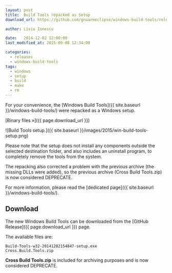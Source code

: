```yaml
---
layout: post
title:  Build Tools repacked as Setup
download_url: https://github.com/gnuarmeclipse/windows-build-tools/releases/tag/v2.0

author: Liviu Ionescu

date:   2014-12-02 12:00:00
last_modified_at: 2015-09-08 12:34:00

categories:
  - releases
  - windows-build-tools
tags:
  - windows
  - setup
  - build
  - make
  - rm
---
```


For your convenience, the [Windows Build Tools]({{ site.baseurl }}/windows-build-tools/) were repacked as a Windows setup. 

[Binary files »]({{ page.download_url }})

![Build Tools setup.]({{ site.baseurl }}/images/2015/win-build-tools-setup.png)

Please note that the setup does not install any components outside the selected destination folder, and also includes an uninstall program, to completely remove the tools from the system.

The repacking also corrected a problem with the previous archive (the missing DLLs were added), so the previous archive (Cross Build Tools.zip) is now considered DEPRECATE.

For more information, please read the [dedicated page]({{ site.baseurl }}/windows-build-tools/).

## Download

The new Windows Build Tools can be downloaded from the [GitHub Release]({{ page.download_url }}) page.

The available files are:

	Build-Tools-w32-20141202154847-setup.exe
	Cross.Build.Tools.zip


**Cross Build Tools.zip** is included for archiving purposes and is now considered DEPRECATE.

